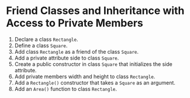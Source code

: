 # Friend Classes and Inheritance with Access to Private Members

1. Declare a class `Rectangle`.
2. Define a class `Square`.
3. Add class `Rectangle` as a friend of the class `Square`.
4. Add a private attribute side to class `Square`.
5. Create a public constructor in class `Square` that initializes the side attribute.
6. Add private members width and height to class `Rectangle`.
7. Add a `Rectangle()` constructor that takes a `Square` as an argument.
8. Add an `Area()` function to class `Rectangle`.